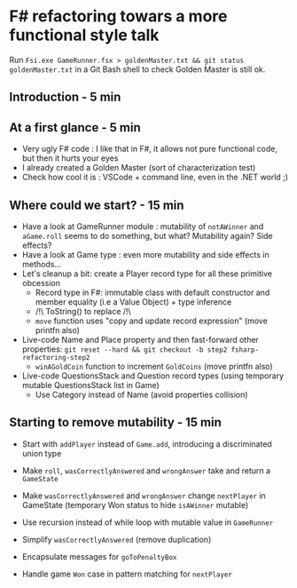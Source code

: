 # F# refactoring towars a more functional style talk

Run `Fsi.exe GameRunner.fsx > goldenMaster.txt && git status goldenMaster.txt` in a Git Bash shell to check Golden Master is still ok.

## Introduction - 5 min

## At a first glance - 5 min

* Very ugly F# code : I like that in F#, it allows not pure functional code, but then it hurts your eyes
* I already created a Golden Master (sort of characterization test)
* Check how cool it is : VSCode + command line, even in the .NET world ;)

## Where could we start? - 15 min

* Have a look at GameRunner module : mutability of `notAWinner` and `aGame.roll` seems to do something, but what? Mutability again? Side effects?
* Have a look at Game type : even more mutability and side effects in methods...
* Let's cleanup a bit: create a Player record type for all these primitive obcession
    * Record type in F#: immutable class with default constructor and member equality (i.e a Value Object) + type inference
    * /!\ ToString() to replace /!\
    * `move` function uses "copy and update record expression" (move printfn also)
* Live-code Name and Place property and then fast-forward other properties: `git reset --hard && git checkout -b step2 fsharp-refactoring-step2`
    * `winAGoldCoin` function to increment `GoldCoins` (move printfn also)
* Live-code QuestionsStack and Question record types (using temporary mutable QuestionsStack list in Game)
    * Use Category instead of Name (avoid properties collision)

## Starting to remove mutability - 15 min

* Start with `addPlayer` instead of `Game.add`, introducing a discriminated union type
* Make `roll`, `wasCorrectlyAnswered` and `wrongAnswer` take and return a `GameState`
* Make `wasCorrectlyAnswered` and `wrongAnswer` change `nextPlayer` in GameState (temporary Won status to hide `isAWinner` mutable)
* Use recursion instead of while loop with mutable value in `GameRunner`

* Simplify `wasCorrectlyAnswered` (remove duplication)
* Encapsulate messages for `goToPenaltyBox`
* Handle game `Won` case in pattern matching for `nextPlayer`
